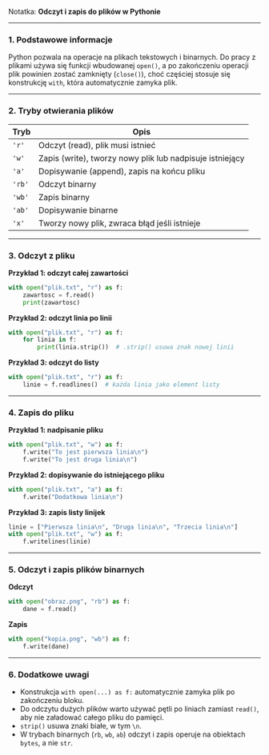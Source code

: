 Notatka: **Odczyt i zapis do plików w Pythonie**

---

### **1. Podstawowe informacje**

Python pozwala na operacje na plikach tekstowych i binarnych.
Do pracy z plikami używa się funkcji wbudowanej `open()`, a po zakończeniu operacji plik powinien zostać zamknięty (`close()`), choć częściej stosuje się konstrukcję `with`, która automatycznie zamyka plik.

---

### **2. Tryby otwierania plików**

| Tryb   | Opis                                                     |
| ------ | -------------------------------------------------------- |
| `'r'`  | Odczyt (read), plik musi istnieć                         |
| `'w'`  | Zapis (write), tworzy nowy plik lub nadpisuje istniejący |
| `'a'`  | Dopisywanie (append), zapis na końcu pliku               |
| `'rb'` | Odczyt binarny                                           |
| `'wb'` | Zapis binarny                                            |
| `'ab'` | Dopisywanie binarne                                      |
| `'x'`  | Tworzy nowy plik, zwraca błąd jeśli istnieje             |

---

### **3. Odczyt z pliku**

**Przykład 1: odczyt całej zawartości**

```python
with open("plik.txt", "r") as f:
    zawartosc = f.read()
    print(zawartosc)
```

**Przykład 2: odczyt linia po linii**

```python
with open("plik.txt", "r") as f:
    for linia in f:
        print(linia.strip())  # .strip() usuwa znak nowej linii
```

**Przykład 3: odczyt do listy**

```python
with open("plik.txt", "r") as f:
    linie = f.readlines()  # każda linia jako element listy
```

---

### **4. Zapis do pliku**

**Przykład 1: nadpisanie pliku**

```python
with open("plik.txt", "w") as f:
    f.write("To jest pierwsza linia\n")
    f.write("To jest druga linia\n")
```

**Przykład 2: dopisywanie do istniejącego pliku**

```python
with open("plik.txt", "a") as f:
    f.write("Dodatkowa linia\n")
```

**Przykład 3: zapis listy linijek**

```python
linie = ["Pierwsza linia\n", "Druga linia\n", "Trzecia linia\n"]
with open("plik.txt", "w") as f:
    f.writelines(linie)
```

---

### **5. Odczyt i zapis plików binarnych**

**Odczyt**

```python
with open("obraz.png", "rb") as f:
    dane = f.read()
```

**Zapis**

```python
with open("kopia.png", "wb") as f:
    f.write(dane)
```

---

### **6. Dodatkowe uwagi**

* Konstrukcja `with open(...) as f:` automatycznie zamyka plik po zakończeniu bloku.
* Do odczytu dużych plików warto używać pętli po liniach zamiast `read()`, aby nie załadować całego pliku do pamięci.
* `strip()` usuwa znaki białe, w tym `\n`.
* W trybach binarnych (`rb`, `wb`, `ab`) odczyt i zapis operuje na obiektach `bytes`, a nie `str`.
